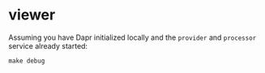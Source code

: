 # viewer

Assuming you have Dapr initialized locally and the `provider` and `processor` service already started:

```shell
make debug
```